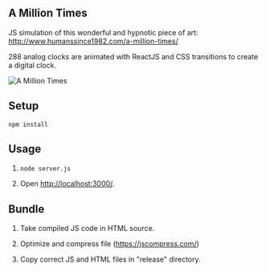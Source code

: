 A Million Times
---

JS simulation of this wonderful and hypnotic piece of art: http://www.humanssince1982.com/a-million-times/

288 analog clocks are animated with ReactJS and CSS transitions to create a digital clock.

![A Million Times](https://github.com/MichaelHoste/a-million-times/raw/master/image.gif)


Setup
---

```
npm install
```

Usage
---

1. `node server.js`

2. Open [http://localhost:3000/](http://localhost:3000/).


Bundle
---

1. Take compiled JS code in HTML source.

2. Optimize and compress file (https://jscompress.com/)

3. Copy correct JS and HTML files in "release" directory.


